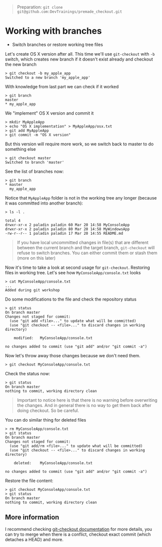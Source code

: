 > Preparation: `git clone git@github.com:DevTrainings/premade_checkout.git`

# Working with branches

* Switch branches or restore working tree files

Let's create OS X version after all. This time we'll use `git-checkout`
with `-b` switch, which creates new branch if it doesn't exist already
and checkout the new branch

```
> git checkout -b my_apple_app
Switched to a new branch 'my_apple_app'
```

With knowledge from last part we can check if it worked

```
> git branch
master
* my_apple_app
```

We "implement" OS X version and commit it

```
> mkdir MyAppleApp
> echo "OS X implementation" > MyAppleApp/osx.txt
> git add MyAppleApp
> git commit -m "OS X version"
```

But this version will require more work, so we switch back to master
to do something else

```
> git checkout master
Switched to branch 'master'
```

See the list of branches now:

```
> git branch
* master
  my_apple_app
```

Notice that `MyAppleApp` folder is not in the working tree any longer
(because it was committed into another branch):

```
> ls -l .

total 4
drwxr-xr-x 2 paladin paladin 60 Mar 20 14:58 MyConsoleApp
drwxr-xr-x 2 paladin paladin 80 Mar 20 14:58 MyWindowsApp
-rw-r--r-- 1 paladin paladin 17 Mar 20 14:55 README.md
```

> If you have local uncommitted changes in file(s) that are different between
> the current branch and the target branch, `git-checkout` will refuse to switch
> branches. You can either commit them or stash them (more on this later)

Now it's time to take a look at second usage for `git-checkout`. Restoring files in working tree. Let's see how `MyConsoleApp/console.txt` looks

```
> cat MyConsoleApp/console.txt
...
Added during git workshop
```

Do some modifications to the file and check the repository status

```
> git status
On branch master
Changes not staged for commit:
  (use "git add <file>..." to update what will be committed)
  (use "git checkout -- <file>..." to discard changes in working directory)

    modified:   MyConsoleApp/console.txt

no changes added to commit (use "git add" and/or "git commit -a")
```

Now let's throw away those changes because we don't need them.

```
> git checkout MyConsoleApp/console.txt
```

Check the status now:

```
> git status
On branch master
nothing to commit, working directory clean
```

> Important to notice here is that there is no warning before overwriting the changes.
> And in general there is no way to get them back after doing checkout. So be careful.

You can do similar thing for deleted files

```
> rm MyConsoleApp/console.txt
> git status
On branch master
Changes not staged for commit:
  (use "git add/rm <file>..." to update what will be committed)
  (use "git checkout -- <file>..." to discard changes in working directory)

    deleted:    MyConsoleApp/console.txt

no changes added to commit (use "git add" and/or "git commit -a")
```

Restore the file content:

```
> git checkout MyConsoleApp/console.txt
> git status
On branch master
nothing to commit, working directory clean
```

## More information

I recommend checking [git-checkout documentation](https://git-scm.com/docs/git-checkout) for more details,
you can try to merge when there is a conflict, checkout exact commit (which detaches a HEAD) and more.
